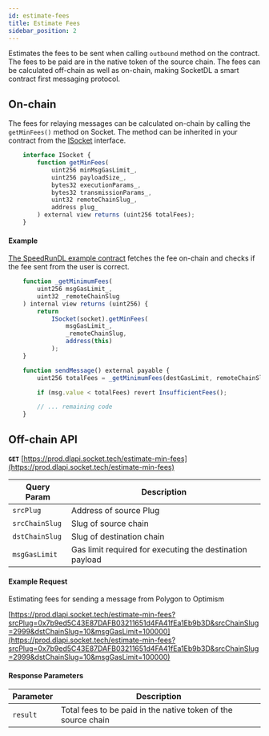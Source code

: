 ```yaml
---
id: estimate-fees
title: Estimate Fees
sidebar_position: 2
---
```


Estimates the fees to be sent when calling `outbound` method on the contract. The fees to be paid are in the native token of the source chain. The fees can be calculated off-chain as well as on-chain, making SocketDL a smart contract first messaging protocol.

## On-chain

The fees for relaying messages can be calculated on-chain by calling the `getMinFees()` method on Socket. The method can be inherited in your contract from the [ISocket](../Interfaces/ISocket.md) interface. 

```javascript
    interface ISocket {
        function getMinFees(
            uint256 minMsgGasLimit_,
            uint256 payloadSize_,
            bytes32 executionParams_,
            bytes32 transmissionParams_,
            uint32 remoteChainSlug_,
            address plug_
        ) external view returns (uint256 totalFees);
    }
```

#### Example
[The SpeedRunDL example contract](https://github.com/SocketDotTech/socketDL-examples/blob/main/src/SpeedRunDL/SocketSpeedRunGoerli.sol) fetches the fee on-chain and checks if the fee sent from the user is correct.

```javascript
    function _getMinimumFees(
        uint256 msgGasLimit_,
        uint32 _remoteChainSlug
    ) internal view returns (uint256) {
        return
            ISocket(socket).getMinFees(
                msgGasLimit_,
                _remoteChainSlug,
                address(this)
            );
    }

    function sendMessage() external payable {
        uint256 totalFees = _getMinimumFees(destGasLimit, remoteChainSlug);

        if (msg.value < totalFees) revert InsufficientFees();

        // ... remaining code
    }
```


## Off-chain API

**`GET`** [https://prod.dlapi.socket.tech/estimate-min-fees](https://prod.dlapi.socket.tech/estimate-min-fees)

| Query Param | Description |
| --- | --- |
| `srcPlug` | Address of source Plug |
| `srcChainSlug` | Slug of source chain |
| `dstChainSlug` | Slug of destination chain |
| `msgGasLimit`| Gas limit required for executing the destination payload |

#### Example Request

Estimating fees for sending a message from Polygon to Optimism 

[https://prod.dlapi.socket.tech/estimate-min-fees?srcPlug=0x7b9ed5C43E87DAFB03211651d4FA41fEa1Eb9b3D&srcChainSlug=2999&dstChainSlug=10&msgGasLimit=100000](https://prod.dlapi.socket.tech/estimate-min-fees?srcPlug=0x7b9ed5C43E87DAFB03211651d4FA41fEa1Eb9b3D&srcChainSlug=2999&dstChainSlug=10&msgGasLimit=100000)

#### Response Parameters

| Parameter | Description |
| --- | --- |
| `result` | Total fees to be paid in the native token of the source chain |